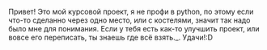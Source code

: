 Привет!
Это мой курсовой проект, я не профи в python, по этому если что-то сделанно через одно место, или с костелями, значит так надо было мне для понимания.
Если у тебя есть как-то улучшить проект, или вовсе его переписать, ты знаешь где всё взять._.
Удачи!:D
